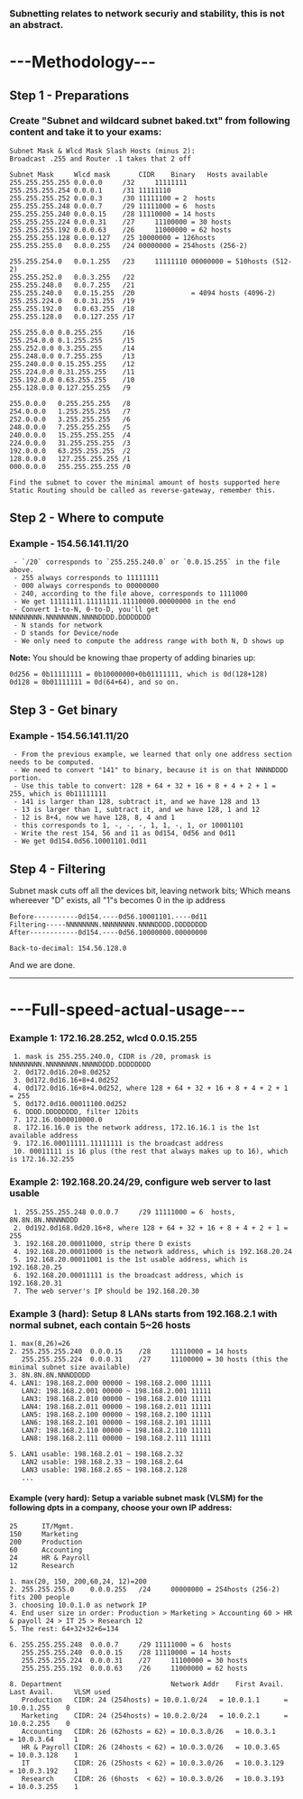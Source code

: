 ### Subnetting relates to network securiy and stability, this is not an abstract.

# ---Methodology---

## Step 1 - Preparations

### Create "Subnet and wildcard subnet baked.txt" from following content and take it to your exams:

    Subnet Mask & Wlcd Mask Slash Hosts (minus 2):
    Broadcast .255 and Router .1 takes that 2 off
    
    Subnet Mask     Wlcd mask       CIDR    Binary   Hosts available
    255.255.255.255	0.0.0.0		/32     11111111
    255.255.255.254	0.0.0.1		/31	11111110
    255.255.255.252	0.0.0.3		/30	11111100 = 2  hosts
    255.255.255.248	0.0.0.7		/29	11111000 = 6  hosts
    255.255.255.240	0.0.0.15	/28	11110000 = 14 hosts
    255.255.255.224	0.0.0.31	/27 	11100000 = 30 hosts
    255.255.255.192	0.0.0.63	/26 	11000000 = 62 hosts
    255.255.255.128	0.0.0.127	/25	10000000 = 126hosts
    255.255.255.0	0.0.0.255	/24	00000000 = 254hosts (256-2)
    
    255.255.254.0	0.0.1.255	/23     11111110 00000000 = 510hosts (512-2)
    255.255.252.0	0.0.3.255	/22
    255.255.248.0	0.0.7.255	/21
    255.255.240.0	0.0.15.255	/20              = 4094 hosts (4096-2)
    255.255.224.0	0.0.31.255	/19
    255.255.192.0	0.0.63.255	/18
    255.255.128.0	0.0.127.255	/17
    
    255.255.0.0	0.0.255.255		/16
    255.254.0.0	0.1.255.255		/15
    255.252.0.0	0.3.255.255		/14
    255.248.0.0	0.7.255.255		/13
    255.240.0.0	0.15.255.255	/12
    255.224.0.0	0.31.255.255	/11
    255.192.0.0	0.63.255.255	/10
    255.128.0.0	0.127.255.255	/9
    
    255.0.0.0	0.255.255.255	/8
    254.0.0.0	1.255.255.255	/7
    252.0.0.0	3.255.255.255	/6
    248.0.0.0	7.255.255.255	/5
    240.0.0.0	15.255.255.255	/4
    224.0.0.0	31.255.255.255	/3
    192.0.0.0	63.255.255.255	/2
    128.0.0.0	127.255.255.255	/1
    000.0.0.0	255.255.255.255	/0

    Find the subnet to cover the minimal amount of hosts supported here
    Static Routing should be called as reverse-gateway, remember this.

## Step 2 - Where to compute

### Example - 154.56.141.11/20

     - `/20` corresponds to `255.255.240.0` or `0.0.15.255` in the file above.
     - 255 always corresponds to 11111111
     - 000 always corresponds to 00000000
     - 240, according to the file above, corresponds to 1111000
     - We get 11111111.11111111.11110000.00000000 in the end
     - Convert 1-to-N, 0-to-D, you'll get NNNNNNNN.NNNNNNNN.NNNNDDDD.DDDDDDDD
     - N stands for network
     - D stands for Device/node
     - We only need to compute the address range with both N, D shows up

**Note:** You should be knowing thae property of adding binaries up:

    0d256 = 0b11111111 = 0b10000000+0b01111111, which is 0d(128+128)
    0d128 = 0b01111111 = 0d(64+64), and so on.

## Step 3 - Get binary

### Example - 154.56.141.11/20

     - From the previous example, we learned that only one address section needs to be computed.
     - We need to convert "141" to binary, because it is on that NNNNDDDD portion.
     - Use this table to convert: 128 + 64 + 32 + 16 + 8 + 4 + 2 + 1 = 255, which is 0b11111111
     - 141 is larger than 128, subtract it, and we have 128 and 13
     - 13 is larger than 1, subtract it, and we have 128, 1 and 12
     - 12 is 8+4, now we have 128, 8, 4 and 1
     - this corresponds to 1, -, -, -, 1, 1, -, 1, or 10001101
     - Write the rest 154, 56 and 11 as 0d154, 0d56 and 0d11
     - We get 0d154.0d56.10001101.0d11

## Step 4 - Filtering

Subnet mask cuts off all the devices bit, leaving network bits; Which means whereever "D" exists, all "1"s becomes 0 in the ip address

    Before-----------0d154.----0d56.10001101.----0d11
    Filtering-----NNNNNNNN.NNNNNNNN.NNNNDDDD.DDDDDDDD
    After------------0d154.----0d56.10000000.00000000
    
    Back-to-decimal: 154.56.128.0

And we are done.

-----

# ---Full-speed-actual-usage---

### Example 1: 172.16.28.252, wlcd 0.0.15.255

     1. mask is 255.255.240.0, CIDR is /20, promask is NNNNNNNN.NNNNNNNN.NNNNDDDD.DDDDDDDD
     2. 0d172.0d16.20+8.0d252
     3. 0d172.0d16.16+8+4.0d252
     4. 0d172.0d16.16+8+4.0d252, where 128 + 64 + 32 + 16 + 8 + 4 + 2 + 1 = 255
     5. 0d172.0d16.00011100.0d252
     6. DDDD.DDDDDDDD, filter 12bits
     7. 172.16.0b00010000.0
     8. 172.16.16.0 is the network address, 172.16.16.1 is the 1st available address
     9. 172.16.00011111.11111111 is the broadcast address
     10. 00011111 is 16 plus (the rest that always makes up to 16), which is 172.16.32.255
 
### Example 2: 192.168.20.24/29, configure web server to last usable

     1. 255.255.255.248	0.0.0.7		/29	11111000 = 6  hosts, 8N.8N.8N.NNNNNDDD
     2. 0d192.0d168.0d20.16+8, where 128 + 64 + 32 + 16 + 8 + 4 + 2 + 1 = 255
     3. 192.168.20.00011000, strip there D exists
     4. 192.168.20.00011000 is the network address, which is 192.168.20.24
     5. 192.168.20.00011001 is the 1st usable address, which is 192.168.20.25
     6. 192.168.20.00011111 is the broadcast address, which is 192.168.20.31
     7. The web server's IP should be 192.168.20.30
 
### Example 3 (hard): Setup 8 LANs starts from 192.168.2.1 with normal subnet, each contain 5~26 hosts
 
    1. max(8,26)=26
    2. 255.255.255.240	0.0.0.15	/28	    11110000 = 14 hosts
       255.255.255.224	0.0.0.31	/27 	11100000 = 30 hosts (this the minimal subnet size available)
    3. 8N.8N.8N.NNNDDDDD
    4. LAN1: 198.168.2.000 00000 ~ 198.168.2.000 11111
       LAN2: 198.168.2.001 00000 ~ 198.168.2.001 11111
       LAN3: 198.168.2.010 00000 ~ 198.168.2.010 11111
       LAN4: 198.168.2.011 00000 ~ 198.168.2.011 11111
       LAN5: 198.168.2.100 00000 ~ 198.168.2.100 11111
       LAN6: 198.168.2.101 00000 ~ 198.168.2.101 11111
       LAN7: 198.168.2.110 00000 ~ 198.168.2.110 11111
       LAN8: 198.168.2.111 00000 ~ 198.168.2.111 11111

    5. LAN1 usable: 198.168.2.01 ~ 198.168.2.32
       LAN2 usable: 198.168.2.33 ~ 198.168.2.64
       LAN3 usable: 198.168.2.65 ~ 198.168.2.128
       ...

#### Example (very hard): Setup a variable subnet mask (VLSM) for the following dpts in a company, choose your own IP address:

    25	    IT/Mgmt.
    150	    Marketing
    200	    Production
    60 	    Accounting
    24	    HR & Payroll
    12	    Research

    1. max(20, 150, 200,60,24, 12)=200
    2. 255.255.255.0	0.0.0.255	/24	    00000000 = 254hosts (256-2) fits 200 people
    3. choosing 10.0.1.0 as network IP
    4. End user size in order: Production > Marketing > Accounting 60 > HR & payoll 24 > IT 25 > Research 12
    5. The rest: 64+32+32+6=134
    
    6. 255.255.255.248	0.0.0.7		/29	11111000 = 6  hosts
       255.255.255.240	0.0.0.15	/28	11110000 = 14 hosts
       255.255.255.224	0.0.0.31	/27 	11100000 = 30 hosts
       255.255.255.192	0.0.0.63	/26 	11000000 = 62 hosts
       
    8. Department                           Network Addr    First Avail.    Last Avail.     VLSM used
       Production	CIDR: 24 (254hosts)	= 10.0.1.0/24   = 10.0.1.1      = 10.0.1.255    0
       Marketing	CIDR: 24 (254hosts)	= 10.0.2.0/24   = 10.0.2.1      = 10.0.2.255    0
       Accounting	CIDR: 26 (62hosts = 62) = 10.0.3.0/26   = 10.0.3.1      = 10.0.3.64     1
       HR & Payroll	CIDR: 26 (24hosts < 62) = 10.0.3.0/26   = 10.0.3.65     = 10.0.3.128    1
       IT           CIDR: 26 (25hosts < 62) = 10.0.3.0/26   = 10.0.3.129    = 10.0.3.192    1
       Research     CIDR: 26 (6hosts  < 62) = 10.0.3.0/26   = 10.0.3.193    = 10.0.3.255    1
